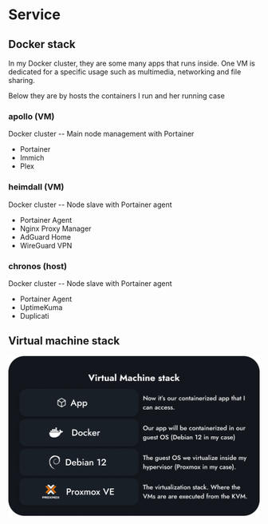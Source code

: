 # Service

## Docker stack
In my Docker cluster, they are some many apps that runs inside. One VM is dedicated for a specific usage such as multimedia, networking and file sharing.

Below they are by hosts the containers I run and her running case

### apollo (VM)
Docker cluster -- Main node management with Portainer
- Portainer
- Immich
- Plex

### heimdall (VM)
Docker cluster -- Node slave with Portainer agent
- Portainer Agent
- Nginx Proxy Manager
- AdGuard Home
- WireGuard VPN

### chronos (host)
Docker cluster -- Node slave with Portainer agent
 - Portainer Agent
 - UptimeKuma
 - Duplicati

## Virtual machine stack
![vm_stack](https://github.com/ngrt-sh/my-homelab/blob/main/services/Used%20technos.png?raw=true)
